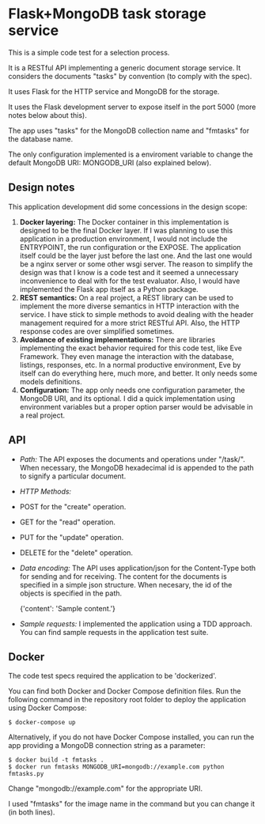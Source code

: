 # Flask+MongoDB task storage service
This is a simple code test for a selection process.

It is a RESTful API implementing a generic document storage service. It
considers the documents "tasks" by convention (to comply with the spec).

It uses Flask for the HTTP service and MongoDB for the storage.

It uses the Flask development server to expose itself in the port
5000 (more notes below about this).

The app uses "tasks" for the MongoDB collection name and "fmtasks" for the
database name.

The only configuration implemented is a enviroment variable to change the
default MongoDB URI: MONGODB_URI (also explained below).
## Design notes
This application development did some concessions in the design scope:
1. **Docker layering:** The Docker container in this implementation is designed
to be the final Docker layer. If I was planning to use this application in a
production environment, I would not include the ENTRYPOINT, the run
configuration or the EXPOSE. The application itself could be the layer just
before the last one. And the last one would be a nginx server or some other
wsgi server. The reason to simplify the design was that I know is a code test
and it seemed a unnecessary inconvenience to deal with for the test evaluator.
Also, I would have implemented the Flask app itself as a Python package.
2. **REST semantics:** On a real project, a REST library can be used to
implement the more diverse semantics in HTTP interaction with the service. I
have stick to simple methods to avoid dealing with the header management
required for a more strict RESTful API. Also, the HTTP response codes are over
simplified sometimes.
3. **Avoidance of existing implementations:** There are libraries implementing
the exact behavior required for this code test, like Eve Framework. They even
manage the interaction with the database, listings, responses, etc. In a
normal productive environment, Eve by itself can do everything here, much
more, and better. It only needs some models definitions.
4. **Configuration:** The app only needs one configuration parameter, the
MongoDB URI, and its optional. I did a quick implementation using environment
variables but a proper option parser would be advisable in a real project.
## API
- *Path:* The API exposes the documents and operations under "/task/". When
necessary, the MongoDB hexadecimal id is appended to the path to signify a
particular document.
- *HTTP Methods:*
 - POST for the "create" operation.
 - GET for the "read" operation.
 - PUT for the "update" operation.
 - DELETE for the "delete" operation.
- *Data encoding:* The API uses application/json for the Content-Type both for
sending and for receiving. The content for the documents is specified in a
simple json structure. When necesary, the id of the objects is specified in the
path.


    {'content': 'Sample content.'}

- *Sample requests:* I implemented the application using a TDD approach. You
can find sample requests in the application test suite.
## Docker
The code test specs required the application to be 'dockerized'.

You can find both Docker and Docker Compose definition files. Run the following
command in the repository root folder to deploy the application using Docker
Compose:

    $ docker-compose up

Alternatively, if you do not have Docker Compose installed, you can run the app
providing a MongoDB connection string as a parameter:

    $ docker build -t fmtasks .
    $ docker run fmtasks MONGODB_URI=mongodb://example.com python fmtasks.py
    
Change "mongodb://example.com" for the appropriate URI.

I used "fmtasks" for the image name in the command but you can change it (in
both lines).
